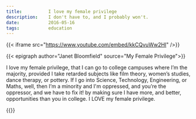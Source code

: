 ```yaml
---
title:          I love my female privilege
description:    I don't have to, and I probably won't.
date:           2016-05-16
tags:           education
---
```



{{< iframe src="https://www.youtube.com/embed/kkCQvuWw2HI" />}} 

{{< epigraph author="Janet Bloomfield" source="My Female Privilege">}}

I love my female privilege, that I can go to college campuses where I’m the majority, provided I take retarded subjects like film theory, women’s studies, dance therapy, or pottery. If I go into Science, Technology, Engineering, or Maths, well, then I’m a minority and I'm oppressed, and you’re the oppressor, and we have to fix it! by making sure I have more, and better, opportunities than you in college. I LOVE my female privilege.

{{</epigraph>}}

